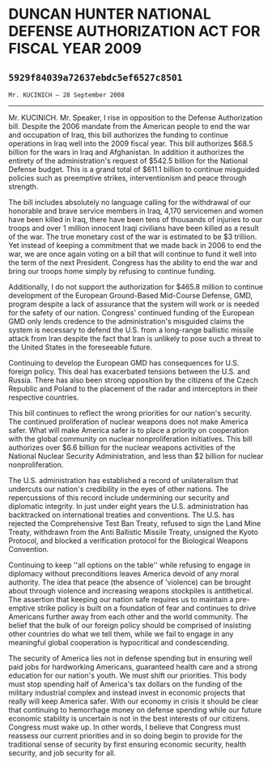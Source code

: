 # DUNCAN HUNTER NATIONAL DEFENSE AUTHORIZATION ACT FOR FISCAL YEAR 2009
## `5929f84039a72637ebdc5ef6527c8501`
`Mr. KUCINICH — 28 September 2008`

---


Mr. KUCINICH. Mr. Speaker, I rise in opposition to the Defense 
Authorization bill. Despite the 2006 mandate from the American people 
to end the war and occupation of Iraq, this bill authorizes the funding 
to continue operations in Iraq well into the 2009 fiscal year. This 
bill authorizes $68.5 billion for the wars in Iraq and Afghanistan. In 
addition it authorizes the entirety of the administration's request of 
$542.5 billion for the National Defense budget. This is a grand total 
of $611.1 billion to continue misguided policies such as preemptive 
strikes, interventionism and peace through strength.

The bill includes absolutely no language calling for the withdrawal 
of our honorable and brave service members in Iraq, 4,170 servicemen 
and women have been killed in Iraq, there have been tens of thousands 
of injuries to our troops and over 1 million innocent Iraqi civilians 
have been killed as a result of the war. The true monetary cost of the 
war is estimated to be $3 trillion. Yet instead of keeping a commitment 
that we made back in 2006 to end the war, we are once again voting on a 
bill that will continue to fund it well into the term of the next 
President. Congress has the ability to end the war and bring our troops 
home simply by refusing to continue funding.

Additionally, I do not support the authorization for $465.8 million 
to continue development of the European Ground-Based Mid-Course 
Defense, GMD, program despite a lack of assurance that the system will 
work or is needed for the safety of our nation. Congress' continued 
funding of the European GMD only lends credence to the administration's 
misguided claims the system is necessary to defend the U.S. from a 
long-range ballistic missile attack from Iran despite the fact that 
Iran is unlikely to pose such a threat to the United States in the 
foreseeable future.

Continuing to develop the European GMD has consequences for U.S. 
foreign policy. This deal has exacerbated tensions between the U.S. and 
Russia. There has also been strong opposition by the citizens of the 
Czech Republic and Poland to the placement of the radar and 
interceptors in their respective countries.

This bill continues to reflect the wrong priorities for our nation's 
security. The continued proliferation of nuclear weapons does not make 
America safer. What will make America safer is to place a priority on 
cooperation with the global community on nuclear nonproliferation 
initiatives. This bill authorizes over $6.6 billion for the nuclear 
weapons activities of the National Nuclear Security Administration, and 
less than $2 billion for nuclear nonproliferation.

The U.S. administration has established a record of unilateralism 
that undercuts our nation's credibility in the eyes of other nations. 
The repercussions of this record include undermining our security and 
diplomatic integrity. In just under eight years the U.S. administration 
has backtracked on international treaties and conventions. The U.S. has 
rejected the Comprehensive Test Ban Treaty, refused to sign the Land 
Mine Treaty, withdrawn from the Anti Ballistic Missile Treaty, unsigned 
the Kyoto Protocol, and blocked a verification protocol for the 
Biological Weapons Convention.

Continuing to keep ''all options on the table'' while refusing to 
engage in diplomacy without preconditions leaves America devoid of any 
moral authority. The idea that peace (the absence of 'violence) can be 
brought about through violence and increasing weapons stockpiles is 
antithetical. The assertion that keeping our nation safe requires us to 
maintain a pre-emptive strike policy is built on a foundation of fear 
and continues to drive Americans further away from each other and the 
world community. The belief that the bulk of our foreign policy should 
be comprised of insisting other countries do what we tell them, while 
we fail to engage in any meaningful global cooperation is hypocritical 
and condescending.

The security of America lies not in defense spending but in ensuring 
well paid jobs for hardworking Americans, guaranteed health care and a 
strong education for our nation's youth. We must shift our priorities. 
This body must stop spending half of America's tax dollars on the 
funding of the military industrial complex and instead invest in 
economic projects that really will keep America safer. With our economy 
in crisis it should be clear that continuing to hemorrhage money on 
defense spending while our future economic stability is uncertain is 
not in the best interests of our citizens. Congress must wake up. In 
other words, I believe that Congress must reassess our current 
priorities and in so doing begin to provide for the traditional sense 
of security by first ensuring economic security, health security, and 
job security for all.
